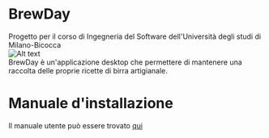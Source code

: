 # BrewDay
Progetto per il corso di Ingegneria del Software dell'Università degli studi di Milano-Bicocca  
![Alt text](BrewDay/resources/icona_rettangolo.png?raw=true "Title")  
BrewDay è un'applicazione desktop che permettere di mantenere una raccolta delle proprie ricette di birra artigianale.  
# Manuale d'installazione
Il manuale utente può essere trovato [qui](Documentazione%20Finale/Manuale%20di%20Installazione%20BrewDay.pdf)


